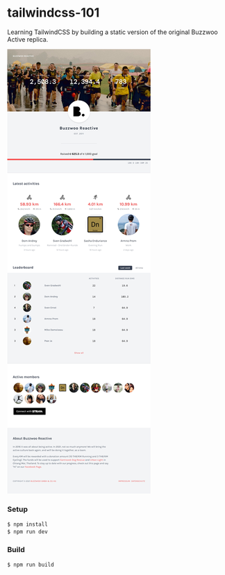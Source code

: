 # tailwindcss-101

Learning TailwindCSS by building a static version of the original Buzzwoo Active replica.

![screenshot](screenshot.jpg)

### Setup

```sh
$ npm install
$ npm run dev
```

### Build

```sh
$ npm run build
```
